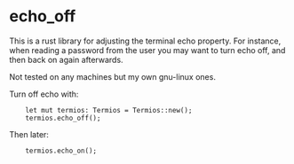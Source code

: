 # echo_off

This is a rust library for adjusting the terminal echo property.  For instance, when
reading a password from the user you may want to turn echo off, and then back on again
afterwards.

Not tested on any machines but my own gnu-linux ones.

Turn off echo with:

```.rust
    let mut termios: Termios = Termios::new();
    termios.echo_off();
```

Then later:
```.rust
    termios.echo_on();
```
